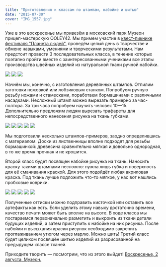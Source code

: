 ```yaml
---
title: "Приготовления к классам по штампам, набойке и шитью"
date: "2015-07-30"
cover: "IMG_1557.jpg"
---
```


Уже в это воскресенье мы привезём в московский парк Музеон прицеп-мастерскую OOLEY42. Мы примем участие в [квест-пикнике фестиваля "Планета людей"](http://ooley.ru/events/ooley42-na-kvest-piknike-festivalya-planeta-lyudej-v-muzeone/), проведём целый день в творчестве и обмене навыками, умениями и творческими результатами. Нам предстоит провести 3 последовательных класса, в течение которых поэтапно пройти вместе с заинтересованными учениками все этапы производства швейных изделий из натуральной ткани ручной набойки.

![](./images/IMG_1539.jpg)
![](./images/IMG_1540.jpg)
![](./images/IMG_1541.jpg)

Начнём мы, конечно, с изготовления деревянных штампов. Отпилим заготовки ножовкой или лобзиковым станком. Попробуем ручную резьбу ножами и стамесками, поработаем бормашинами с различными насадками. Несложный штамп можно вырезать примерно за час-полтора. За три часа попробуем научить человек 10—15. Дополнительно предложим людям вырезать трафареты для непосредственного нанесения рисунка на ткань губками.


![](./images/IMG_1542.jpg)
![](./images/IMG_1544.jpg)
![](./images/IMG_1546.jpg)
![](./images/IMG_1547.jpg)
![](./images/IMG_1558.jpg)


Мы подготовили несколько штампов-примеров, заодно определившись с материалом. Доски из лиственницы вполне подходят для резьбы бормашинкой: древесина сравнительно мягкая и довольно однородная, в то же время прочная и не крошится.

Второй класс будет посвящен набойке рисунка на ткань. Наносить краску такими штампами несложно: нужна лишь губка и поверхность для её смачивания краской. Для этого подойдёт любая акриловая краска. Под ткань лучше подложить что-то мягкое, у нас вот нашлись пробковые коврики.

![](./images/IMG_1559.jpg)
![](./images/IMG_1561.jpg)
![](./images/IMG_1562.jpg)
![](./images/IMG_1563.jpg)
![](./images/IMG_1565.jpg)

Полученные оттиски можно подправить кисточкой или оставить все артефакты как есть. Если уделить этому навыку достаточно времени, качество печати может быть вполне на высоте. В ходе класса мы постараемся первоначально разметить и выкроить из ткани детали будущих изделий, а затем приступить к набойке на них рисунка. После набойки и высыхания краски рисунок необходимо закрепить проглаживанием утюгом через марлю. Можно шить! Третий класс будет целиком посвящён шитью изделий из разрисованной на предыдущем классе тканей.

Приходите творить — посмотрим, что из этого выйдет! [Воскресенье, 2 августа, Музеон.](http://ooley.ru/events/ooley42-na-kvest-piknike-festivalya-planeta-lyudej-v-muzeone/)
